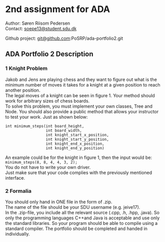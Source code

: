 # 2nd assignment for ADA

Author: Søren Riisom Pedersen  
Contact: soepe13@student.sdu.dk  

Github project: git@github.com:PoSRP/ada-portfolio2.git  

## ADA Portfolio 2 Description

### 1 Knight Problem
Jakob and Jens are playing chess and they want to figure out what is the minimum number of moves it takes for a knight at a given position to reach another position.  
The legal moves of a knight can be seen in figure 1. Your method should work for arbitrary sizes of chess boards.  
To solve this problem, you must implement your own classes, Tree and Node. You should also provide a public method that allows your instructor to test your work. Just as shown below:  
```
int minimum_steps(int board_height,  
                  int board_width,  
                  int knight_start_x_position,  
                  int knight_start_y_position,  
                  int knight_end_x_position,  
                  int knight_end_y_position)
```
  An example could be for the knight in figure 1, then the input would be:  
    `minimum_steps(8, 8, 4, 4, 3, 2);`  
  You do not have to write your own driver.  
  Just make sure that your code complies with the previously mentioned interface.  

### 2 Formalia
You  should  only  hand  in  ONE  file  in  the  form  of  .zip.  
The  name  of  the  file should be your SDU username (e.g.  jeive17).  
In the .zip-file, you include all the relevant source (.cpp, .h, .hpp, .java). So only the programming languages C++and Java is acceptable and use only the standard libraries. So your program should be able to compile using a standard compiler. The portfolio should be completed and handed in individually.  
